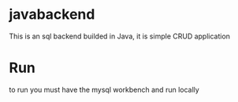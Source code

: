 # javabackend
This is an sql backend builded in Java, it is simple CRUD application 

# Run

to run you must have the mysql workbench and run locally
